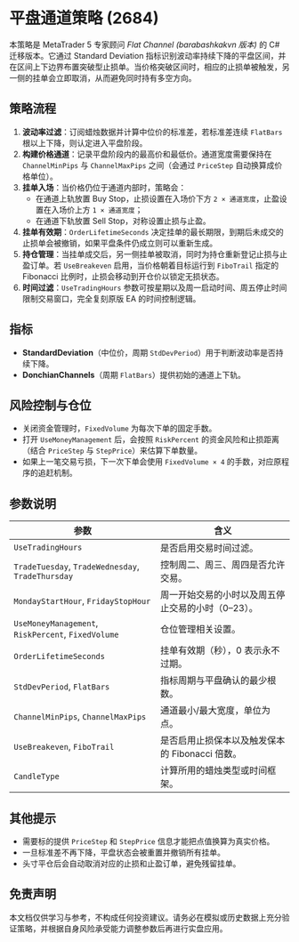 # 平盘通道策略 (2684)

本策略是 MetaTrader 5 专家顾问 *Flat Channel (barabashkakvn 版本)* 的 C# 迁移版本。它通过 Standard Deviation 指标识别波动率持续下降的平盘区间，并在区间上下边界布置突破型止损单。当价格突破区间时，相应的止损单被触发，另一侧的挂单会立即取消，从而避免同时持有多空方向。

## 策略流程

1. **波动率过滤**：订阅蜡烛数据并计算中位价的标准差，若标准差连续 `FlatBars` 根以上下降，则认定进入平盘阶段。
2. **构建价格通道**：记录平盘阶段内的最高价和最低价。通道宽度需要保持在 `ChannelMinPips` 与 `ChannelMaxPips` 之间（会通过 `PriceStep` 自动换算成价格单位）。
3. **挂单入场**：当价格仍位于通道内部时，策略会：
   - 在通道上轨放置 Buy Stop，止损设置在入场价下方 `2 × 通道宽度`，止盈设置在入场价上方 `1 × 通道宽度`；
   - 在通道下轨放置 Sell Stop，对称设置止损与止盈。
4. **挂单有效期**：`OrderLifetimeSeconds` 决定挂单的最长期限，到期后未成交的止损单会被撤销，如果平盘条件仍成立则可以重新生成。
5. **持仓管理**：当挂单成交后，另一侧挂单被取消，同时为持仓重新登记止损与止盈订单。若 `UseBreakeven` 启用，当价格朝着目标运行到 `FiboTrail` 指定的 Fibonacci 比例时，止损会移动到开仓价以锁定无损状态。
6. **时间过滤**：`UseTradingHours` 参数可按星期以及周一启动时间、周五停止时间限制交易窗口，完全复刻原版 EA 的时间控制逻辑。

## 指标

- **StandardDeviation**（中位价，周期 `StdDevPeriod`）用于判断波动率是否持续下降。
- **DonchianChannels**（周期 `FlatBars`）提供初始的通道上下轨。

## 风险控制与仓位

- 关闭资金管理时，`FixedVolume` 为每次下单的固定手数。
- 打开 `UseMoneyManagement` 后，会按照 `RiskPercent` 的资金风险和止损距离（结合 `PriceStep` 与 `StepPrice`）来估算下单数量。
- 如果上一笔交易亏损，下一次下单会使用 `FixedVolume × 4` 的手数，对应原程序的追赶机制。

## 参数说明

| 参数 | 含义 |
|------|------|
| `UseTradingHours` | 是否启用交易时间过滤。 |
| `TradeTuesday`, `TradeWednesday`, `TradeThursday` | 控制周二、周三、周四是否允许交易。 |
| `MondayStartHour`, `FridayStopHour` | 周一开始交易的小时以及周五停止交易的小时（0–23）。 |
| `UseMoneyManagement`, `RiskPercent`, `FixedVolume` | 仓位管理相关设置。 |
| `OrderLifetimeSeconds` | 挂单有效期（秒），0 表示永不过期。 |
| `StdDevPeriod`, `FlatBars` | 指标周期与平盘确认的最少根数。 |
| `ChannelMinPips`, `ChannelMaxPips` | 通道最小/最大宽度，单位为点。 |
| `UseBreakeven`, `FiboTrail` | 是否启用止损保本以及触发保本的 Fibonacci 倍数。 |
| `CandleType` | 计算所用的蜡烛类型或时间框架。 |

## 其他提示

- 需要标的提供 `PriceStep` 和 `StepPrice` 信息才能把点值换算为真实价格。
- 一旦标准差不再下降，平盘状态会被重置并撤销所有挂单。
- 头寸平仓后会自动取消对应的止损和止盈订单，避免残留挂单。

## 免责声明

本文档仅供学习与参考，不构成任何投资建议。请务必在模拟或历史数据上充分验证策略，并根据自身风险承受能力调整参数后再进行实盘应用。
